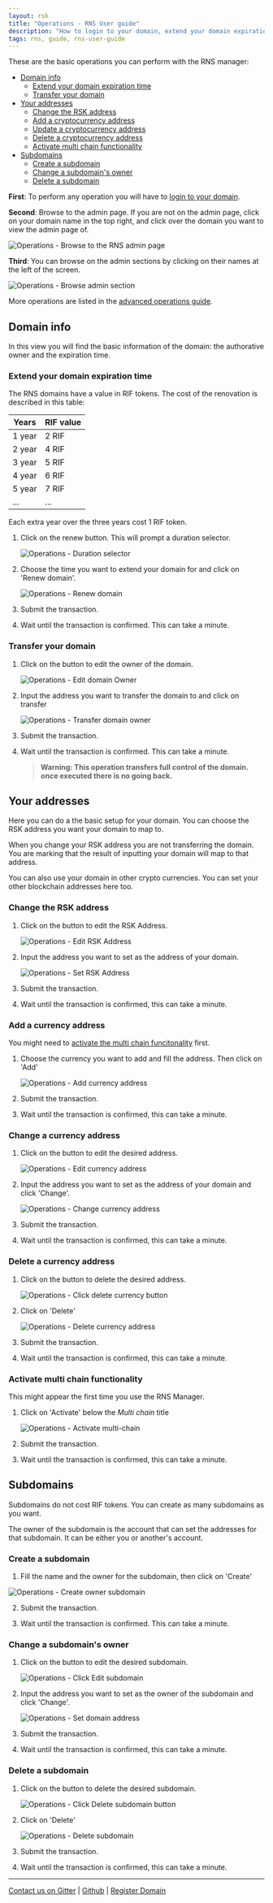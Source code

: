 ```yaml
---
layout: rsk
title: "Operations - RNS User guide"
description: "How to login to your domain, extend your domain expiration time, transfer your domain, change the RSK address, add a cryptocurrency address, update a cryptocurrency address, delete a cryptocurrency address, activate multi chain functionality, create a subdomain, change a subdomain's owner, delete a subdomain"
tags: rns, guide, rns-user-guide
---
```


These are the basic operations you can perform with the RNS manager:

- [Domain info](#domain-info)
    - [Extend your domain expiration time](#extend-your-domain-expiration-time)
    - [Transfer your domain](#transfer-your-domain)
- [Your addresses](#your-addresses)
    - [Change the RSK address](#change-the-rsk-address)
    - [Add a cryptocurrency address](#add-a-currency-address)
    - [Update a cryptocurrency address](#change-a-currency-address)
    - [Delete a cryptocurrency address](#delete-a-currency-address)
    - [Activate multi chain functionality](#activate-multi-chain-functionality)
- [Subdomains](#subdomains)
    - [Create a subdomain](#create-a-subdomain)
    - [Change a subdomain's owner](#change-a-subdomains-owner)
    - [Delete a subdomain](#delete-a-subdomain)

**First**: To perform any operation you will have to [login to your domain](/rif/rns/guide/getting-started/).

**Second**: Browse to the admin page. If you are not on the admin page, click on your domain name in the top right, and click over the domain you want to view the admin page of.

![Operations - Browse to the RNS admin page](/rif/rns/guide/images/operations-browse-to-the-rns-admin-page.png)

**Third**: You can browse on the admin sections by clicking on their names at the left of the screen.

![Operations - Browse admin section](/rif/rns/guide/images/operations-browse-admin-section.png)

More operations are listed in the [advanced operations guide](/rif/rns/guide/advanced/).

## Domain info

In this view you will find the basic information of the domain: the authorative owner and the expiration time.

### Extend your domain expiration time

The RNS domains have a value in RIF tokens. The cost of the renovation is described in this table:

| Years | RIF value |
| - | - |
| 1 year | 2 RIF |
| 2 year | 4 RIF |
| 3 year | 5 RIF |
| 4 year | 6 RIF |
| 5 year | 7 RIF |
| ... | ... |

Each extra year over the three years cost 1 RIF token.

1. Click on the renew button. This will prompt a duration selector.

    ![Operations - Duration selector](/rif/rns/guide/images/operations-duration-selector.png)

2. Choose the time you want to extend your domain for and click on 'Renew domain'.

    ![Operations - Renew domain](/rif/rns/guide/images/operations-renew-domain.png)

3. Submit the transaction.

4. Wait until the transaction is confirmed. This can take a minute.

### Transfer your domain

1. Click on the button to edit the owner of the domain.

    ![Operations - Edit domain Owner](/rif/rns/guide/images/operations-edit-domain-owner.png)

2. Input the address you want to transfer the domain to and click on transfer

    ![Operations - Transfer domain owner](/rif/rns/guide/images/operations-transfer-domain-owner.png)

3. Submit the transaction.

4. Wait until the transaction is confirmed. This can take a minute.


    > **Warning: This operation transfers full control of the domain. once executed there is no going back.**


## Your addresses

Here you can do a the basic setup for your domain. You can choose the RSK address you want your domain to map to.

When you change your RSK address you are not transferring the domain. You are marking that the result of inputting your domain will map to that address.

You can also use your domain in other crypto currencies. You can set your other blockchain addresses here too.

### Change the RSK address

1. Click on the button to edit the RSK Address.

    ![Operations - Edit RSK Address](/rif/rns/guide/images/operations-edit-rsk-address.png)

2. Input the address you want to set as the address of your domain.

    ![Operations - Set RSK Address](/rif/rns/guide/images/operations-set-rsk-address.png)

3. Submit the transaction.

4. Wait until the transaction is confirmed, this can take a minute.

### Add a currency address

You might need to [activate the multi chain funcitonality](#activate-multi-chain-functionality) first.

1. Choose the currency you want to add and fill the address. Then click on 'Add'

    ![Operations - Add currency address](/rif/rns/guide/images/operations-add-currency-address.png)

2. Submit the transaction.

3. Wait until the transaction is confirmed, this can take a minute.


### Change a currency address

1. Click on the button to edit the desired address.

    ![Operations - Edit currency address](/rif/rns/guide/images/operations-edit-currency-address.png)

2. Input the address you want to set as the address of your domain and click 'Change'.

    ![Operations - Change currency address](/rif/rns/guide/images/operations-change-currency-address.png)

3. Submit the transaction.

4. Wait until the transaction is confirmed, this can take a minute.

### Delete a currency address

1. Click on the button to delete the desired address.

    ![Operations - Click delete currency button](/rif/rns/guide/images/operations-click-delete-currency-button.png)

2. Click on 'Delete'

    ![Operations - Delete currency address](/rif/rns/guide/images/operations-delete-currency-address.png)

3. Submit the transaction.

4. Wait until the transaction is confirmed, this can take a minute.

### Activate multi chain functionality

This might appear the first time you use the RNS Manager.

1. Click on 'Activate' below the _Multi chain_ title

    ![Operations - Activate multi-chain](/rif/rns/guide/images/operations-activate-multi-chain.png)

2. Submit the transaction.

3. Wait until the transaction is confirmed, this can take a minute.

## Subdomains

Subdomains do not cost RIF tokens. You can create as many subdomains as you want.

The owner of the subdomain is the account that can set the addresses for that subdomain. It can be either you or another's account.

### Create a subdomain

1. Fill the name and the owner for the subdomain, then click on 'Create'

![Operations - Create owner subdomain](/rif/rns/guide/images/operations-create-owner-subdomain.png)

2. Submit the transaction.

3. Wait until the transaction is confirmed. This can take a minute.

### Change a subdomain's owner

1. Click on the button to edit the desired subdomain.

    ![Operations - Click Edit subdomain](/rif/rns/guide/images/operations-click-edit-subdomain.png)

2. Input the address you want to set as the owner of the subdomain and click 'Change'.

    ![Operations - Set domain address](/rif/rns/guide/images/operations-set-domain-address.png)

3. Submit the transaction.

4. Wait until the transaction is confirmed, this can take a minute.

### Delete a subdomain

1. Click on the button to delete the desired subdomain.

    ![Operations - Click Delete subdomain button](/rif/rns/guide/images/operations-click-delete-subdomain-button.png)

2. Click on 'Delete'

    ![Operations - Delete subdomain](/rif/rns/guide/images/operations-delete-subdomain.png)

3. Submit the transaction.

4. Wait until the transaction is confirmed, this can take a minute.

----

[Contact us on Gitter](https://gitter.im/rsksmart/rif-name-service) |
[Github](https://github.com/rnsdomains) |
[Register Domain](https://manager.rns.rifos.org/search)
